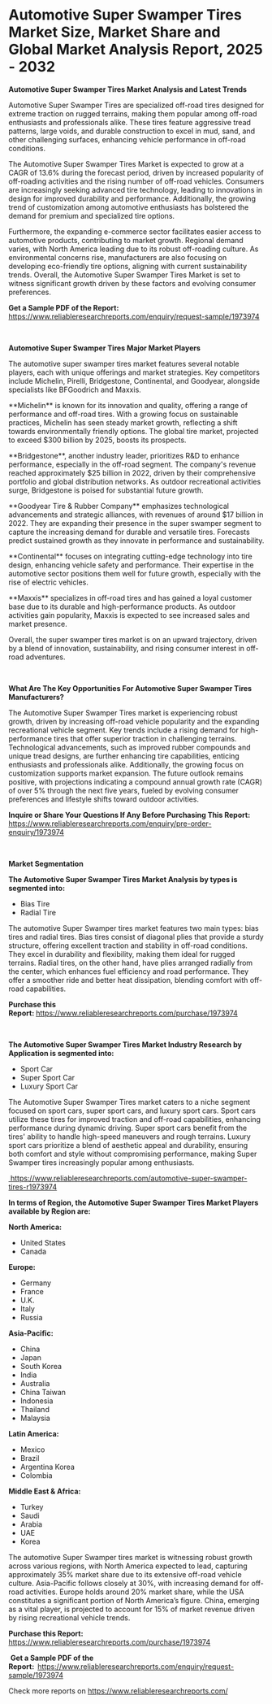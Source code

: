 <p><h1>Automotive Super Swamper Tires Market Size, Market Share and Global Market Analysis Report, 2025 - 2032</h1></p><p><strong>Automotive Super Swamper Tires Market Analysis and Latest Trends</strong></p>
<p><p>Automotive Super Swamper Tires are specialized off-road tires designed for extreme traction on rugged terrains, making them popular among off-road enthusiasts and professionals alike. These tires feature aggressive tread patterns, large voids, and durable construction to excel in mud, sand, and other challenging surfaces, enhancing vehicle performance in off-road conditions.</p><p>The Automotive Super Swamper Tires Market is expected to grow at a CAGR of 13.6% during the forecast period, driven by increased popularity of off-roading activities and the rising number of off-road vehicles. Consumers are increasingly seeking advanced tire technology, leading to innovations in design for improved durability and performance. Additionally, the growing trend of customization among automotive enthusiasts has bolstered the demand for premium and specialized tire options.</p><p>Furthermore, the expanding e-commerce sector facilitates easier access to automotive products, contributing to market growth. Regional demand varies, with North America leading due to its robust off-roading culture. As environmental concerns rise, manufacturers are also focusing on developing eco-friendly tire options, aligning with current sustainability trends. Overall, the Automotive Super Swamper Tires Market is set to witness significant growth driven by these factors and evolving consumer preferences.</p></p>
<p><strong>Get a Sample PDF of the Report:&nbsp;</strong> <a href="https://www.reliableresearchreports.com/enquiry/request-sample/1973974?utm_campaign=3086&utm_medium=2&utm_source=Github&utm_content=ia&utm_term=31032025&utm_id=automotive-super-swamper-tires">https://www.reliableresearchreports.com/enquiry/request-sample/1973974</a></p>
<p>&nbsp;</p>
<p><strong>Automotive Super Swamper Tires Major Market Players</strong></p>
<p><p>The automotive super swamper tires market features several notable players, each with unique offerings and market strategies. Key competitors include Michelin, Pirelli, Bridgestone, Continental, and Goodyear, alongside specialists like BFGoodrich and Maxxis. </p><p>**Michelin** is known for its innovation and quality, offering a range of performance and off-road tires. With a growing focus on sustainable practices, Michelin has seen steady market growth, reflecting a shift towards environmentally friendly options. The global tire market, projected to exceed $300 billion by 2025, boosts its prospects.</p><p>**Bridgestone**, another industry leader, prioritizes R&D to enhance performance, especially in the off-road segment. The company's revenue reached approximately $25 billion in 2022, driven by their comprehensive portfolio and global distribution networks. As outdoor recreational activities surge, Bridgestone is poised for substantial future growth.</p><p>**Goodyear Tire & Rubber Company** emphasizes technological advancements and strategic alliances, with revenues of around $17 billion in 2022. They are expanding their presence in the super swamper segment to capture the increasing demand for durable and versatile tires. Forecasts predict sustained growth as they innovate in performance and sustainability.</p><p>**Continental** focuses on integrating cutting-edge technology into tire design, enhancing vehicle safety and performance. Their expertise in the automotive sector positions them well for future growth, especially with the rise of electric vehicles.</p><p>**Maxxis** specializes in off-road tires and has gained a loyal customer base due to its durable and high-performance products. As outdoor activities gain popularity, Maxxis is expected to see increased sales and market presence.</p><p>Overall, the super swamper tires market is on an upward trajectory, driven by a blend of innovation, sustainability, and rising consumer interest in off-road adventures.</p></p>
<p>&nbsp;</p>
<p><strong>What Are The Key Opportunities For Automotive Super Swamper Tires Manufacturers?</strong></p>
<p><p>The Automotive Super Swamper Tires market is experiencing robust growth, driven by increasing off-road vehicle popularity and the expanding recreational vehicle segment. Key trends include a rising demand for high-performance tires that offer superior traction in challenging terrains. Technological advancements, such as improved rubber compounds and unique tread designs, are further enhancing tire capabilities, enticing enthusiasts and professionals alike. Additionally, the growing focus on customization supports market expansion. The future outlook remains positive, with projections indicating a compound annual growth rate (CAGR) of over 5% through the next five years, fueled by evolving consumer preferences and lifestyle shifts toward outdoor activities.</p></p>
<p><strong>Inquire or Share Your Questions If Any Before Purchasing This Report:</strong> <a href="https://www.reliableresearchreports.com/enquiry/pre-order-enquiry/1973974?utm_campaign=3086&utm_medium=2&utm_source=Github&utm_content=ia&utm_term=31032025&utm_id=automotive-super-swamper-tires">https://www.reliableresearchreports.com/enquiry/pre-order-enquiry/1973974</a></p>
<p>&nbsp;</p>
<p><strong>Market Segmentation</strong></p>
<p><strong>The Automotive Super Swamper Tires Market Analysis by types is segmented into:</strong></p>
<p><ul><li>Bias Tire</li><li>Radial Tire</li></ul></p>
<p><p>The automotive Super Swamper tires market features two main types: bias tires and radial tires. Bias tires consist of diagonal plies that provide a sturdy structure, offering excellent traction and stability in off-road conditions. They excel in durability and flexibility, making them ideal for rugged terrains. Radial tires, on the other hand, have plies arranged radially from the center, which enhances fuel efficiency and road performance. They offer a smoother ride and better heat dissipation, blending comfort with off-road capabilities.</p></p>
<p><strong>Purchase this Report:&nbsp;</strong><a href="https://www.reliableresearchreports.com/purchase/1973974?utm_campaign=3086&utm_medium=2&utm_source=Github&utm_content=ia&utm_term=31032025&utm_id=automotive-super-swamper-tires">https://www.reliableresearchreports.com/purchase/1973974</a></p>
<p>&nbsp;</p>
<p><strong>The Automotive Super Swamper Tires Market Industry Research by Application is segmented into:</strong></p>
<p><ul><li>Sport Car</li><li>Super Sport Car</li><li>Luxury Sport Car</li></ul></p>
<p><p>The Automotive Super Swamper Tires market caters to a niche segment focused on sport cars, super sport cars, and luxury sport cars. Sport cars utilize these tires for improved traction and off-road capabilities, enhancing performance during dynamic driving. Super sport cars benefit from the tires' ability to handle high-speed maneuvers and rough terrains. Luxury sport cars prioritize a blend of aesthetic appeal and durability, ensuring both comfort and style without compromising performance, making Super Swamper tires increasingly popular among enthusiasts.</p></p>
<p><a href="https://www.reliableresearchreports.com/automotive-super-swamper-tires-r1973974?utm_campaign=3086&utm_medium=2&utm_source=Github&utm_content=ia&utm_term=31032025&utm_id=automotive-super-swamper-tires">&nbsp;https://www.reliableresearchreports.com/automotive-super-swamper-tires-r1973974</a></p>
<p><strong>In terms of Region, the Automotive Super Swamper Tires Market Players available by Region are:</strong></p>
<p>
    <p> <strong> North America: </strong>
        <ul>
            <li>United States</li>
            <li>Canada</li>
        </ul>
        </p> 
    <p> <strong> Europe: </strong>
        <ul>
            <li>Germany</li>
            <li>France</li>
            <li>U.K.</li>
            <li>Italy</li>
            <li>Russia</li>
        </ul>
        </p> 
    <p> <strong> Asia-Pacific: </strong>
        <ul>
            <li>China</li>
            <li>Japan</li>
            <li>South Korea</li>
            <li>India</li>
            <li>Australia</li>
            <li>China Taiwan</li>
            <li>Indonesia</li>
            <li>Thailand</li>
            <li>Malaysia</li>
        </ul>
        </p> 
    <p> <strong> Latin America: </strong>
        <ul>
            <li>Mexico</li>
            <li>Brazil</li>
            <li>Argentina Korea</li>
            <li>Colombia</li>
        </ul>
        </p> 
    <p> <strong> Middle East & Africa: </strong>
        <ul>
            <li>Turkey</li>
            <li>Saudi</li>
            <li>Arabia</li>
            <li>UAE</li>
            <li>Korea</li>
        </ul>
    </p>
    </p>
<p><p>The automotive Super Swamper tires market is witnessing robust growth across various regions, with North America expected to lead, capturing approximately 35% market share due to its extensive off-road vehicle culture. Asia-Pacific follows closely at 30%, with increasing demand for off-road activities. Europe holds around 20% market share, while the USA constitutes a significant portion of North America’s figure. China, emerging as a vital player, is projected to account for 15% of market revenue driven by rising recreational vehicle trends.</p></p>
<p><strong>Purchase this Report: </strong><a href="https://www.reliableresearchreports.com/purchase/1973974?utm_campaign=3086&utm_medium=2&utm_source=Github&utm_content=ia&utm_term=31032025&utm_id=automotive-super-swamper-tires">https://www.reliableresearchreports.com/purchase/1973974</a></p>
<p>&nbsp;<strong>Get a Sample PDF of the Report:&nbsp;&nbsp;</strong><a href="https://www.reliableresearchreports.com/enquiry/request-sample/1973974?utm_campaign=3086&utm_medium=2&utm_source=Github&utm_content=ia&utm_term=31032025&utm_id=automotive-super-swamper-tires">https://www.reliableresearchreports.com/enquiry/request-sample/1973974</a></p>
<p><strong></strong></p>
<p>Check more reports on <a href="https://www.reliableresearchreports.com/?utm_campaign=3086&utm_medium=2&utm_source=Github&utm_content=ia&utm_term=31032025&utm_id=automotive-super-swamper-tires">https://www.reliableresearchreports.com/</a></p>